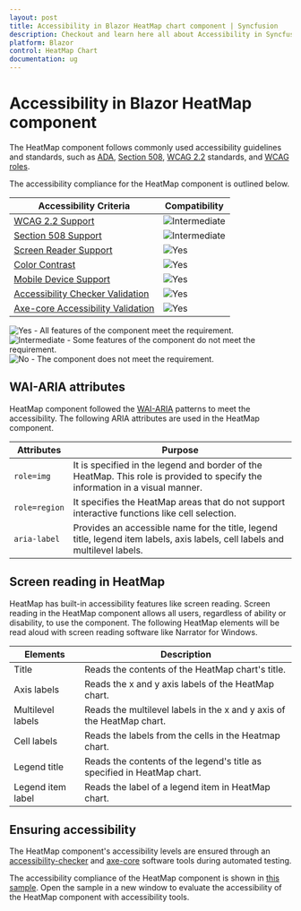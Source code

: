 ```yaml
---
layout: post
title: Accessibility in Blazor HeatMap chart component | Syncfusion
description: Checkout and learn here all about Accessibility in Syncfusion Blazor HeatMap chart component and much more.
platform: Blazor
control: HeatMap Chart
documentation: ug
---
```


# Accessibility in Blazor HeatMap component

The HeatMap component follows commonly used accessibility guidelines and standards, such as [ADA](https://www.ada.gov/), [Section 508](https://www.section508.gov/), [WCAG 2.2](https://www.w3.org/TR/WCAG22/) standards, and [WCAG roles](https://www.w3.org/TR/wai-aria/#roles).

The accessibility compliance for the HeatMap component is outlined below.

| Accessibility Criteria | Compatibility |
| -- | -- |
| [WCAG 2.2 Support](../common/accessibility) | <img src="https://cdn.syncfusion.com/content/images/documentation/partial.png" alt="Intermediate"> |
| [Section 508 Support](../common/accessibility) | <img src="https://cdn.syncfusion.com/content/images/documentation/partial.png" alt="Intermediate"> |
| [Screen Reader Support](../common/accessibility) | <img src="https://cdn.syncfusion.com/content/images/landing-page/yes.png" alt="Yes"> |
| [Color Contrast](../common/accessibility) | <img src="https://cdn.syncfusion.com/content/images/landing-page/yes.png" alt="Yes"> |
| [Mobile Device Support](../common/accessibility) | <img src="https://cdn.syncfusion.com/content/images/landing-page/yes.png" alt="Yes"> |
| [Accessibility Checker Validation](../common/accessibility) | <img src="https://cdn.syncfusion.com/content/images/landing-page/yes.png" alt="Yes"> |
| [Axe-core Accessibility Validation](../common/accessibility) | <img src="https://cdn.syncfusion.com/content/images/landing-page/yes.png" alt="Yes"> |

<style>
    .post .post-content img {
        display: inline-block;
        margin: 0.5em 0;
    }
</style>

<div><img src="https://cdn.syncfusion.com/content/images/documentation/full.png" alt="Yes"> - All features of the component meet the requirement.</div>

<div><img src="https://cdn.syncfusion.com/content/images/documentation/partial.png" alt="Intermediate"> - Some features of the component do not meet the requirement.</div>

<div><img src="https://cdn.syncfusion.com/content/images/documentation/not-supported.png" alt="No"> - The component does not meet the requirement.</div>

## WAI-ARIA attributes

HeatMap component followed the [WAI-ARIA](https://www.w3.org/WAI/ARIA/apg/patterns/alert/) patterns to meet the accessibility. The following ARIA attributes are used in the HeatMap component.

| Attributes | Purpose |
| --- | --- |
| `role=img` | It is specified in the legend and border of the HeatMap. This role is provided to specify the information in a visual manner. |
| `role=region` | It specifies the HeatMap areas that do not support interactive functions like cell selection. |
| `aria-label` | Provides an accessible name for the title, legend title, legend item labels, axis labels, cell labels and multilevel labels. |

## Screen reading in HeatMap

HeatMap has built-in accessibility features like screen reading. Screen reading in the HeatMap component allows all users, regardless of ability or disability, to use the component. The following HeatMap elements will be read aloud with screen reading software like Narrator for Windows.

| Elements | Description |
| --- | --- |
| Title | Reads the contents of the HeatMap chart's title. |
| Axis labels | Reads the x and y axis labels of the HeatMap chart. |
| Multilevel labels | Reads the multilevel labels in the x and y axis of the HeatMap chart. |
| Cell labels | Reads the labels from the cells in the Heatmap chart. |
| Legend title | Reads the contents of the legend's title as specified in HeatMap chart. |
| Legend item label | Reads the label of a legend item in HeatMap chart. |

## Ensuring accessibility

The HeatMap component's accessibility levels are ensured through an [accessibility-checker](https://www.npmjs.com/package/accessibility-checker) and [axe-core](https://www.npmjs.com/package/axe-core) software tools during automated testing.

The accessibility compliance of the HeatMap component is shown in [this sample](https://blazor.syncfusion.com/accessibility/heatmap). Open the sample in a new window to evaluate the accessibility of the HeatMap component with accessibility tools.
